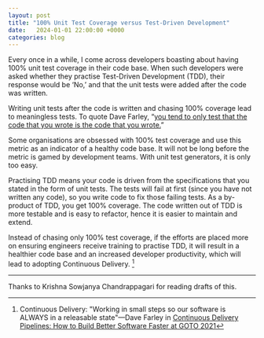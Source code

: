 ```yaml
---
layout: post
title: "100% Unit Test Coverage versus Test-Driven Development"
date:   2024-01-01 22:00:00 +0000
categories: blog
---
```


Every once in a while, I come across developers boasting about having 100% unit test coverage in their code base.  When such developers were asked whether they practise Test-Driven Development (TDD), their response would be ‘No,’ and that the unit tests were added after the code was written.

Writing unit tests after the code is written and chasing 100% coverage lead to meaningless tests.  To quote Dave Farley, “[you tend to only test that the code that you wrote is the code that you wrote.](https://youtu.be/ln4WnxX-wrw?list=PLwLLcwQlnXByqD3a13UPeT4SMhc3rdZ8q&t=385)”

Some organisations are obsessed with 100% test coverage and use this metric as an indicator of a healthy code base.  It will not be long before the metric is gamed by development teams.  With unit test generators, it is only too easy.  

Practising TDD means your code is driven from the specifications that you stated in the form of unit tests.  The tests will fail at first (since you have not written any code), so you write code to fix those failing tests.  As a by-product of TDD, you get 100% coverage.  The code written out of TDD is more testable and is easy to refactor, hence it is easier to maintain and extend.

Instead of chasing only 100% test coverage, if the efforts are placed more on ensuring engineers receive training to practise TDD, it will result in a healthier code base and an increased developer productivity, which will lead to adopting Continuous Delivery. [^1]

---

Thanks to Krishna Sowjanya Chandrappagari for reading drafts of this.


 [^1]: Continuous Delivery: "Working in small steps so our software is ALWAYS in a releasable state"&mdash;Dave Farley in [Continuous Delivery Pipelines: How to Build Better Software Faster at GOTO 2021](https://youtu.be/eoaDr5PpT2c?t=502)

